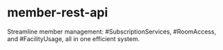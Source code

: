 # member-rest-api
Streamline member management: #SubscriptionServices, #RoomAccess, and #FacilityUsage, all in one efficient system.
